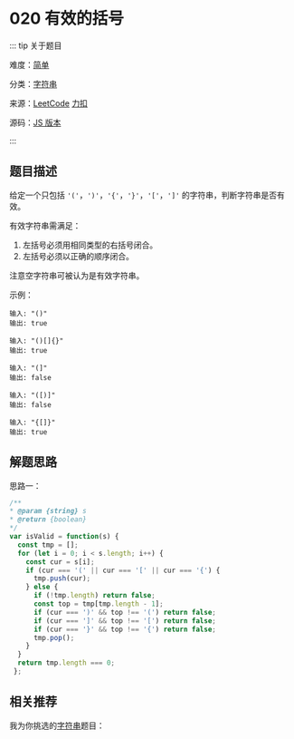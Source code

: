 # 020 有效的括号

::: tip 关于题目

难度：[简单](/solution/easy/)

分类：[字符串](/art/string.html)

来源：[LeetCode](https://leetcode.com/problems/valid-parentheses/)  [力扣](https://leetcode-cn.com/problems/valid-parentheses/)

源码：[JS 版本](https://github.com/swpuLeo/cattle/blob/master/src/easy/ValidParentheses.js)

:::



## 题目描述

给定一个只包括 `'('`，`')'`，`'{'`，`'}'`，`'['`，`']'` 的字符串，判断字符串是否有效。

有效字符串需满足：

1. 左括号必须用相同类型的右括号闭合。
2. 左括号必须以正确的顺序闭合。

注意空字符串可被认为是有效字符串。

示例：

```
输入: "()"
输出: true

输入: "()[]{}"
输出: true

输入: "(]"
输出: false

输入: "([)]"
输出: false

输入: "{[]}"
输出: true

```



## 解题思路

思路一：

```js
/**
* @param {string} s
* @return {boolean}
*/
var isValid = function(s) {
  const tmp = [];
  for (let i = 0; i < s.length; i++) {
    const cur = s[i];
    if (cur === '(' || cur === '[' || cur === '{') {
      tmp.push(cur);
    } else {
      if (!tmp.length) return false;
      const top = tmp[tmp.length - 1];
      if (cur === ')' && top !== '(') return false;
      if (cur === ']' && top !== '[') return false;
      if (cur === '}' && top !== '{') return false;
      tmp.pop();
    }
  }
  return tmp.length === 0;
 };
```



## 相关推荐

我为你挑选的[字符串](/art/string.html)题目：
